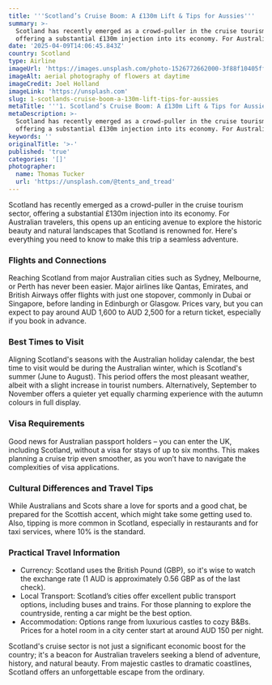 ```yaml
---
title: '''Scotland’s Cruise Boom: A £130m Lift & Tips for Aussies'''
summary: >-
  Scotland has recently emerged as a crowd-puller in the cruise tourism sector,
  offering a substantial £130m injection into its economy. For Australian ...
date: '2025-04-09T14:06:45.843Z'
country: Scotland
type: Airline
imageUrl: 'https://images.unsplash.com/photo-1526772662000-3f88f10405ff'
imageAlt: aerial photography of flowers at daytime
imageCredit: Joel Holland
imageLink: 'https://unsplash.com'
slug: 1-scotlands-cruise-boom-a-130m-lift-tips-for-aussies
metaTitle: '''1. Scotland’s Cruise Boom: A £130m Lift & Tips for Aussies'''
metaDescription: >-
  Scotland has recently emerged as a crowd-puller in the cruise tourism sector,
  offering a substantial £130m injection into its economy. For Australian ...
keywords: ''
originalTitle: '>-'
published: 'true'
categories: '[]'
photographer:
  name: Thomas Tucker
  url: 'https://unsplash.com/@tents_and_tread'
---
```







Scotland has recently emerged as a crowd-puller in the cruise tourism sector, offering a substantial £130m injection into its economy. For Australian travelers, this opens up an enticing avenue to explore the historic beauty and natural landscapes that Scotland is renowned for. Here's everything you need to know to make this trip a seamless adventure.

### Flights and Connections
Reaching Scotland from major Australian cities such as Sydney, Melbourne, or Perth has never been easier. Major airlines like Qantas, Emirates, and British Airways offer flights with just one stopover, commonly in Dubai or Singapore, before landing in Edinburgh or Glasgow. Prices vary, but you can expect to pay around AUD 1,600 to AUD 2,500 for a return ticket, especially if you book in advance.

### Best Times to Visit
Aligning Scotland's seasons with the Australian holiday calendar, the best time to visit would be during the Australian winter, which is Scotland's summer (June to August). This period offers the most pleasant weather, albeit with a slight increase in tourist numbers. Alternatively, September to November offers a quieter yet equally charming experience with the autumn colours in full display.

### Visa Requirements
Good news for Australian passport holders – you can enter the UK, including Scotland, without a visa for stays of up to six months. This makes planning a cruise trip even smoother, as you won’t have to navigate the complexities of visa applications.

### Cultural Differences and Travel Tips
While Australians and Scots share a love for sports and a good chat, be prepared for the Scottish accent, which might take some getting used to. Also, tipping is more common in Scotland, especially in restaurants and for taxi services, where 10% is the standard.

### Practical Travel Information
- Currency: Scotland uses the British Pound (GBP), so it's wise to watch the exchange rate (1 AUD is approximately 0.56 GBP as of the last check).
- Local Transport: Scotland’s cities offer excellent public transport options, including buses and trains. For those planning to explore the countryside, renting a car might be the best option.
- Accommodation: Options range from luxurious castles to cozy B&Bs. Prices for a hotel room in a city center start at around AUD 150 per night.

Scotland's cruise sector is not just a significant economic boost for the country; it's a beacon for Australian travelers seeking a blend of adventure, history, and natural beauty. From majestic castles to dramatic coastlines, Scotland offers an unforgettable escape from the ordinary.

